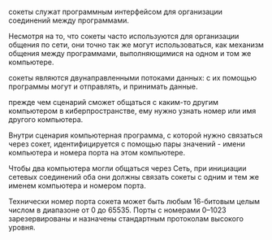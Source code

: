 сокеты служат программным интерфейсом для организации соединений между программами.

Несмотря на то, что сокеты часто используются для организации общения по сети, они точно так же могут использоваться, как механизм общения между программами, выполняющимися на одном и том же компьютере.

сокеты являются двунаправленными потоками данных: с их помощью программы могут и отправлять, и принимать данные.

прежде чем сценарий сможет общаться с каким-то другим компьютером в киберпространстве, ему нужно узнать номер или имя другого компьютера.

Внутри сценария компьютерная программа, с которой нужно связаться через сокет, идентифицируется с помощью пары значений - имени компьютера и номера порта на этом компьютере.

Чтобы два компьютера могли общаться через Сеть, при инициации сетевых соединений оба они должны связать сокеты с одним и тем же именем компьютера и номером порта.

Технически номер порта сокета может быть любым 16-битовым целым числом в диапазоне от 0 до 65535. Порты с номерами 0–1023 зарезервированы и назначены стандартным протоколам высокого уровня.

